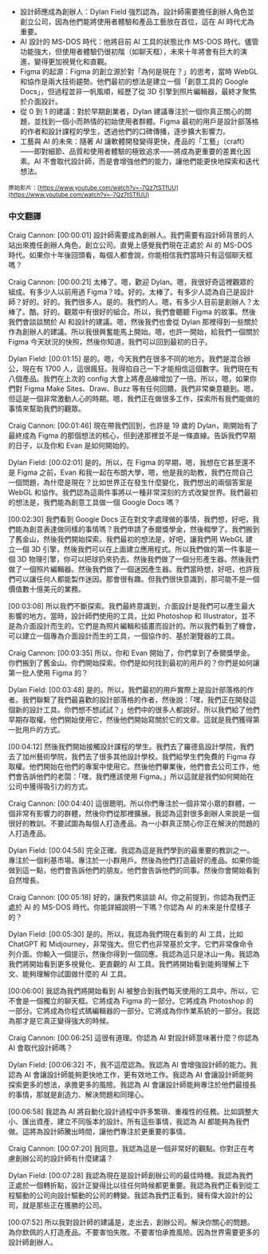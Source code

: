 <!-- summary -->
- 設計師應成為創辦人：Dylan Field 強烈認為，設計師需要擔任創辦人角色並創立公司，因為他們能將使用者體驗和產品工藝放在首位，這在 AI 時代尤為重要。
- AI 設計的 MS-DOS 時代：他將目前 AI 工具的狀態比作 MS-DOS 時代。儘管功能強大，但使用者體驗仍很初階（如聊天框），未來十年將會有巨大的演進，變得更加視覺化和直觀。
- Figma 的起源：Figma 的創立源於對「為何是現在？」的思考，當時 WebGL 和協作是兩大技術趨勢。他們最初的想法是建立一個「創意工具的 Google Docs」，但過程並非一帆風順，經歷了從 3D 引擎到照片編輯器，最終才聚焦於介面設計。
- 從 0 到 1 的建議：對於早期創業者，Dylan 建議專注於一個你真正關心的問題，並找到一個小而熱情的初始使用者群體。Figma 最初的用戶是設計部落格的作者和設計課程的學生，透過他們的口碑傳播，逐步擴大影響力。
- 工藝與 AI 的未來：隨著 AI 讓軟體開發變得更快，產品的「工藝」（craft）——即對細節、品質和使用者體驗的極致追求——將成為更重要的差異化因素。AI 不會取代設計師，而是會增強他們的能力，讓他們能更快地探索和迭代想法。
<!-- endsummary -->

<small>原始影片：[https://www.youtube.com/watch?v=-7Qz7tSTfUU](https://www.youtube.com/watch?v=-7Qz7tSTfUU)</small>

### 中文翻譯

Craig Cannon: [00:00:01]
設計師需要成為創辦人。我們需要有設計師背景的人站出來擔任創辦人角色，創立公司。直覺上感覺我們現在正處於 AI 的 MS-DOS 時代。如果你十年後回頭看，每個人都會說，你能相信我們當時只有這個聊天框嗎？

Craig Cannon: [00:00:21]
太棒了。嗯，歡迎 Dylan。嗯，我很好奇這裡觀眾的組成。有多少人以前用過 Figma？哇。好的。太棒了。有多少人認為自己是設計師？好的。好的。我們很多人。是的。我們的人。嗯，有多少人目前是創辦人？太棒了。酷。好的。觀眾中有很好的組合。所以，我們會聽聽 Figma 的故事。然後我們會談談關於 AI 和設計的建議。嗯，然後我們也會從 Dylan 那裡得到一些關於作為創辦人的建議。所以我很興奮能馬上開始。嗯，也許一開始，給我們一個關於 Figma 今天狀況的快照，然後你知道，我們可以回到最初的日子。

Dylan Field: [00:01:15]
是的。嗯，今天我們在很多不同的地方。我們是混合辦公，現在有 1700 人，這很瘋狂。我得掐自己一下才能相信這個數字。我們現在有八個產品。我們在上次的 config 大會上將產品線增加了一倍。所以，嗯，如果你們對 Figma Make Sites、Draw、Buzz 等有任何回饋，我們非常樂意聽到。嗯，但這是一個非常激動人心的時期。嗯，我們正在做很多工作，探索所有我們能做的事情來幫助我們的觀眾。

Craig Cannon: [00:01:46]
現在帶我們回到，也許是 19 歲的 Dylan，剛開始有了最終成為 Figma 的那個想法的核心，但到達那裡並不是一條直線。告訴我們早期的日子，以及你和 Evan 是如何開始的。

Dylan Field: [00:02:01]
是的。所以，在 Figma 的早期，嗯，我想在它甚至還不是 Figma 之前，Evan 和我一起在布朗大學，嗯，他是我的助教，我們在問自己一個問題，為什麼是現在？比如世界正在發生什麼變化，我們想出的兩個答案是 WebGL 和協作。我們認為這兩件事將以一種非常深刻的方式改變世界。我們最初的想法是，我們能為創意工具做一個 Google Docs 嗎？

[00:02:30]
我們看到 Google Docs 正在對文字處理做的事情，我們想，好吧，我們能為創意表達做同樣的事情嗎？我們申請了泰爾獎學金，然後輟學了。我們搬到了舊金山，然後我們開始探索。我們最初的想法是，好吧，讓我們用 WebGL 建立一個 3D 引擎，然後我們可以在上面建立應用程式。所以我們做的第一件事是一個 3D 物理引擎，你可以把球扔來扔去。然後我們做了一個分形產生器。然後我們做了一個照片編輯器。然後我們做了一個迷因產生器。我們當時想，好吧，也許我們可以讓任何人都能製作迷因。那會很有趣。但我們很快意識到，那可能不是一個價值數十億美元的業務。

[00:03:08]
所以我們不斷探索。我們最終意識到，介面設計是我們可以產生最大影響的地方。當時，設計師們使用的工具，比如 Photoshop 和 Illustrator，並不是為介面設計而生的。它們是為照片編輯和插畫而設計的。所以我們看到了機會，可以建立一個專為介面設計而生的工具，一個協作的、基於瀏覽器的工具。

Craig Cannon: [00:03:35]
所以，你和 Evan 開始了，你們拿到了泰爾獎學金。你們搬到了舊金山。你們開始探索。你們是如何找到最初的用戶的？你們是如何讓第一批人使用 Figma 的？

Dylan Field: [00:03:48]
是的。所以，我們最初的用戶實際上是設計部落格的作者。我們聯繫了我們最喜歡的設計部落格的作者，然後說：「嘿，我們正在開發這個新的設計工具。你們想不想試試？」他們中的很多人都說好。所以我們給了他們早期存取權。他們開始使用它，然後他們開始寫關於它的文章。這就是我們獲得第一批用戶的方式。

[00:04:12]
然後我們開始接觸設計課程的學生。我們去了羅德島設計學院，我們去了加州藝術學院，我們去了很多其他設計學校。我們給學生們免費的 Figma 存取權。他們開始在他們的專案中使用它。然後他們畢業後，他們會去公司工作，他們會告訴他們的老闆：「嘿，我們應該使用 Figma。」所以這就是我們如何開始在公司中獲得吸引力的方式。

Craig Cannon: [00:04:40]
這很聰明。所以你們專注於一個非常小眾的群體，一個非常有影響力的群體，然後你們從那裡擴展。我認為這對很多創辦人來說是一個很好的教訓。不要試圖為每個人打造產品。為一小群真正關心你正在解決的問題的人打造產品。

Dylan Field: [00:04:58]
完全正確。我認為這是我們學到的最重要的教訓之一。專注於一個利基市場。專注於一小群用戶。然後為他們打造最好的產品。如果你能做到這一點，他們會告訴他們的朋友。他們會告訴他們的同事。然後你會開始看到自然增長。

Craig Cannon: [00:05:18]
好的，讓我們來談談 AI。你之前提到，你認為我們正處於 AI 的 MS-DOS 時代。你能詳細說明一下嗎？你認為 AI 的未來是什麼樣子的？

Dylan Field: [00:05:30]
是的。所以，我認為我們現在看到的 AI 工具，比如 ChatGPT 和 Midjourney，非常強大。但它們也非常基於文字。它們非常像命令列介面。你輸入一個提示，然後你得到一個回應。我認為這只是冰山一角。我認為我們將開始看到更多視覺化、更直觀的 AI 工具。我們將開始看到能夠理解上下文、能夠理解你試圖做什麼的 AI 工具。

[00:06:00]
我認為我們將開始看到 AI 被整合到我們每天使用的工具中。所以，它不會是一個獨立的聊天框。它將成為 Figma 的一部分。它將成為 Photoshop 的一部分。它將成為你程式碼編輯器的一部分。它將成為你作業系統的一部分。我認為那才是它真正變得強大的時候。

Craig Cannon: [00:06:25]
這很有道理。你認為 AI 對設計師意味著什麼？你認為 AI 會取代設計師嗎？

Dylan Field: [00:06:32]
不，我不這麼認為。我認為 AI 會增強設計師的能力。我認為 AI 會讓設計師能夠更快地工作，更有效地工作。我認為 AI 會讓設計師能夠探索更多的想法，承擔更多的風險。我認為 AI 會讓設計師能夠專注於他們最擅長的事情，那就是創造力、解決問題和同理心。

[00:06:58]
我認為 AI 將自動化設計過程中許多繁瑣、重複性的任務。比如調整大小、匯出資產、建立不同版本的設計。所有這些事情，我認為 AI 都能夠為我們做。這將為設計師騰出時間，讓他們專注於更重要的事情。

Craig Cannon: [00:07:20]
我同意。我認為這是一個非常好的觀點。你對正在考慮創辦公司的設計師有什麼建議？

Dylan Field: [00:07:28]
我認為現在是設計師創辦公司的最佳時機。我認為我們正處於一個轉折點，設計正變得比以往任何時候都更重要。我認為我們正看到從工程驅動的公司向設計驅動的公司的轉變。我認為我們正看到，擁有偉大設計的公司，就是那些正在獲勝的公司。

[00:07:52]
所以我對設計師的建議是，走出去，創辦公司。解決你關心的問題。為你欽佩的人打造產品。不要害怕失敗。不要害怕承擔風險。因為世界需要更多的設計師創辦人。